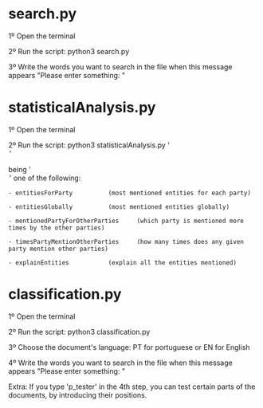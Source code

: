 
search.py
================================================================================================================
1º Open the terminal

2º Run the script: python3 search.py

3º Write the words you want to search in the file when this message appears "Please enter something: "


statisticalAnalysis.py
================================================================================================================
1º Open the terminal

2º Run the script: python3 statisticalAnalysis.py '<option>'
   
being '<option>' one of the following:

	- entitiesForParty 			(most mentioned entities for each party)

	- entitiesGlobally 			(most mentioned entities globally)

	- mentionedPartyForOtherParties 	(which party is mentioned more times by the other parties)

	- timesPartyMentionOtherParties 	(how many times does any given party mention other parties)
	
	- explainEntities 			(explain all the entities mentioned)


classification.py
================================================================================================================

1º Open the terminal

2º Run the script: python3 classification.py

3º Choose the document's language: PT for portuguese or EN for English 

4º Write the words you want to search in the file when this message appears "Please enter something: "

Extra: If you type 'p_tester' in the 4th step, you can test certain parts of the documents, by introducing their positions.

